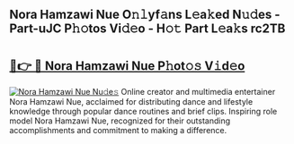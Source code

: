 ## Nora Hamzawi Nue O𝚗𝚕yf𝚊ns L𝚎a𝚔ed N𝚞𝚍es - Part-uJC P𝚑𝚘tos Vi𝚍𝚎o - H𝚘𝚝 Part L𝚎a𝚔s rc2TB

# <h2><a href="http://kfdio3.oniu.top/?m=Nora+Hamzawi+Nue">🔗👉 🔴 Nora Hamzawi Nue P𝚑ot𝚘𝚜 V𝚒d𝚎o</a></h2>

[![Nora Hamzawi Nue Nu𝚍e𝚜](https://i.imgur.com/0qMVB7G.gif)](http://kfdio3.oniu.top/?m=Nora+Hamzawi+Nue)
Online creator and multimedia entertainer Nora Hamzawi Nue, acclaimed for distributing dance and lifestyle knowledge through popular dance routines and brief clips. Inspiring role model Nora Hamzawi Nue, recognized for their outstanding accomplishments and commitment to making a difference.  
